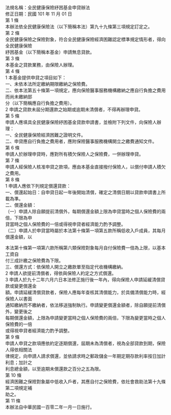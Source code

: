 法規名稱：全民健康保險紓困基金申貸辦法  
修正日期：民國 101 年 11 月 01 日  
第 1 條  
本辦法依全民健康保險法（以下簡稱本法）第九十九條第三項規定訂定之。  
第 2 條  
全民健康保險之保險對象，符合全民健康保險經濟困難認定標準規定情形者，得向全民健康保險  
紓困基金（以下簡稱本基金）申請無息貸款。  
第 3 條  
本基金之貸款業務，由保險人辦理。  
第 4 條  
1 本基金提供申貸之項目如下：  
一、未依本法所定繳納期限繳納之保險費。  
二、依本法第五十條第一項規定，應向保險醫事服務機構繳納之應自行負擔之費用而尚未繳納部  
分（以下簡稱應自行負擔之費用）。  
2 申請之貸款未屆分期還款之始期或逾期未清償者，不得再辦理申貸。  
第 5 條  
申請人應填具全民健康保險紓困基金貸款申請書，並檢附下列文件，向保險人辦理：  
一、全民健康保險經濟困難之證明文件。  
二、申貸應自行負擔之費用者，應附保險醫事服務機構開立之繳費通知文件。  
第 6 條  
申請人於辦理申貸時，應對所有積欠保險人之保險費，一併辦理申貸。  
第 7 條  
申請人經保險人核准申貸之款項，應由本基金直接撥付保險人，以償付申請人積欠之費用。  
第 8 條  
1 申請人應依下列規定償還貸款：  
一、償還起始日：自申貸日起一年後開始清償，確定之清償日期以貸款申請書上所載為準。  
二、償還金額：  
（一）申請人除自願提前清償外，每期償還金額上限為申貸當時之個人保險費的兩倍，下限為申  
貸當時之個人保險費的一倍或得視申貸者經濟能力酌予調整。  
（二）申請人於申貸當時屬於本法第十條第一項第五款所稱低收入戶成員，其每月償還金額，以  


本法第十條第一項第六款所稱第六類保險對象每月自付保險費一倍為上限，以基本工資自  
付三成計繳之保險費為下限。  
三、償還方式：依保險人開立之繳款單至指定代收機構繳納。  
2 申請人欲提前清償者，得依與保險人約定之方式償還。  
3 申請人於九十二年六月六日本法修正施行後一年內，得向保險人申請延緩清償貸款或變更償還金  
額。申請延緩清償貸款者，保險人應每年查核其清償能力，於具備清償能力時，經保險人以書面  
通知繳納而不繳納者，依法移送強制執行。申請變更償還金額者，除自願提前清償外，變更後之  
每期償還金額，上限為申請變更當時之個人保險費的兩倍，下限為變更當時之個人保險費的一倍  
或得視申貸者經濟能力酌予調整。  
第 9 條  
申請人申貸之款項應依約定逐期償還，屆期未為清償者，視為全部貸款到期，保險人得依相關法  
律規定，向申請人請求償還，並依請求時之郵政儲金一年期定期存款利率按日加計利息；加計之  
利息總金額，以至逾期未償還款之百分之五為限。  
第 10 條  
經濟困難之保險對象屬中低收入戶者，其應自付之保險費，依社會救助法第十九條第二項規定補  
助之。  
第 11 條  
本辦法自中華民國一百零二年一月一日施行。  


